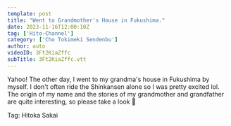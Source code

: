 ```yaml
---
template: post
title: "Went to Grandmother's House in Fukushima."
date: 2023-11-16T12:00:10Z
tag: ['Hito-Channel']
category: ['Cho Tokimeki Sendenbu']
author: auto 
videoID: 3Ft2KiaZffc
subTitle: 3Ft2KiaZffc.vtt
---
```

Yahoo! The other day, I went to my grandma's house in Fukushima by myself. I don't often ride the Shinkansen alone so I was pretty excited lol. The origin of my name and the stories of my grandmother and grandfather are quite interesting, so please take a look 🍎

Tag: Hitoka Sakai

